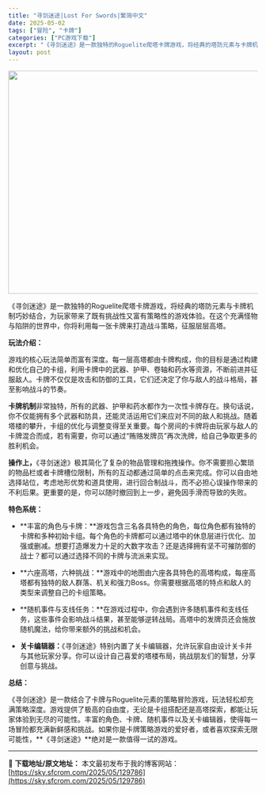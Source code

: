 ```yaml
---
title: "寻剑迷途|Lost For Swords|繁简中文"
date: 2025-05-02
tags: ["冒险", "卡牌"]
categories: ["PC游戏下载"]
excerpt: "《寻剑迷途》是一款独特的Roguelite爬塔卡牌游戏，将经典的塔防元素与卡牌机制巧妙结合，为玩家带来了既有挑战性又富有策略性的游戏体验。在这个充满怪物与陷阱的世界中，你将利用每一张卡牌来打造战斗策略，征服层层高塔。 玩法介绍： 游戏的核心玩法简单而富有深度。每一层高塔都由卡牌构成，你的目标是通过构&hellip;"
layout: post
---
```


<img class="aligncenter size-full wp-image-129787" src="https://sky.sfcrom.com/wp-content/uploads/2025/05/2025050202414125.webp" alt="" width="800" height="450" />
<p class="" data-start="0" data-end="108">《寻剑迷途》是一款独特的Roguelite爬塔卡牌游戏，将经典的塔防元素与卡牌机制巧妙结合，为玩家带来了既有挑战性又富有策略性的游戏体验。在这个充满怪物与陷阱的世界中，你将利用每一张卡牌来打造战斗策略，征服层层高塔。</p>
<p class="" data-start="110" data-end="119"><strong data-start="110" data-end="119">玩法介绍：</strong></p>
<p class="" data-start="121" data-end="238">游戏的核心玩法简单而富有深度。每一层高塔都由卡牌构成，你的目标是通过构建和优化自己的卡组，利用卡牌中的武器、护甲、卷轴和药水等资源，不断前进并征服敌人。卡牌不仅仅是攻击和防御的工具，它们还决定了你与敌人的战斗格局，甚至影响战斗的节奏。</p>
<p class="" data-start="240" data-end="394"><strong data-start="240" data-end="248">卡牌机制</strong>非常独特，所有的武器、护甲和药水都作为一次性卡牌存在。换句话说，你不仅能拥有多个武器和防具，还能灵活运用它们来应对不同的敌人和挑战。随着塔楼的攀升，卡组的优化与调整变得至关重要。每个房间的卡牌将由玩家与敌人的卡牌混合而成，若有需要，你可以通过“贿赂发牌员”再次洗牌，给自己争取更多的胜利机会。</p>
<p class="" data-start="396" data-end="543"><strong data-start="396" data-end="404">操作上，</strong>《寻剑迷途》极其简化了复杂的物品管理和拖拽操作。你不需要担心繁琐的物品栏或者卡牌槽位限制，所有的互动都通过简单的点击来完成。你可以自由地选择站位，考虑地形优势和道具使用，进行回合制战斗，而不必担心误操作带来的不利后果。更重要的是，你可以随时撤回到上一步，避免因手滑而导致的失败。</p>
<p class="" data-start="545" data-end="554"><strong data-start="545" data-end="554">特色系统：</strong></p>

<ul data-start="556" data-end="945">
 	<li class="" data-start="556" data-end="684">
<p class="" data-start="558" data-end="684">**丰富的角色与卡牌：**游戏包含三名各具特色的角色，每位角色都有独特的卡牌和多种初始卡组。每个角色的卡牌都可以通过塔中的休息层进行优化、加强或删减。想要打造爆发力十足的大数字攻击？还是选择拥有坚不可摧防御的战士？都可以通过选择不同的卡牌与流派来实现。</p>
</li>
 	<li class="" data-start="686" data-end="772">
<p class="" data-start="688" data-end="772">**六座高塔，六种挑战：**游戏中的地图由六座各具特色的高塔构成，每座高塔都有独特的敌人群落、机关和强力Boss。你需要根据高塔的特点和敌人的类型来调整自己的卡组策略。</p>
</li>
 	<li class="" data-start="774" data-end="863">
<p class="" data-start="776" data-end="863">**随机事件与支线任务：**在游戏过程中，你会遇到许多随机事件和支线任务，这些事件会影响战斗结果，甚至能够逆转战局。高塔中的发牌员还会施放随机魔法，给你带来额外的挑战和机会。</p>
</li>
 	<li class="" data-start="865" data-end="945">
<p class="" data-start="867" data-end="945"><strong data-start="867" data-end="877">关卡编辑器：</strong>《寻剑迷途》特别内置了关卡编辑器，允许玩家自由设计关卡并与其他玩家分享。你可以设计自己喜爱的塔楼布局，挑战朋友们的智慧，分享创意与挑战。</p>
</li>
</ul>
<p class="" data-start="947" data-end="954"><strong data-start="947" data-end="954">总结：</strong></p>
<p class="" data-start="956" data-end="1131">《寻剑迷途》是一款结合了卡牌与Roguelite元素的策略冒险游戏，玩法轻松却充满策略深度。游戏提供了极高的自由度，无论是卡组搭配还是高塔探索，都能让玩家体验到无尽的可能性。丰富的角色、卡牌、随机事件以及关卡编辑器，使得每一场冒险都充满新鲜感和挑战。如果你是卡牌策略游戏的爱好者，或者喜欢探索无限可能性，**《寻剑迷途》**绝对是一款值得一试的游戏。</p>

---
📖 **下载地址/原文地址：** 本文最初发布于我的博客网站：[https://sky.sfcrom.com/2025/05/129786](https://sky.sfcrom.com/2025/05/129786)
